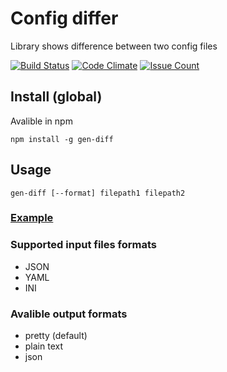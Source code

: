 # Config differ
Library shows difference between two config files

[![Build Status](https://travis-ci.org/Rende11/project-lvl2-s70.svg?branch=master)](https://travis-ci.org/Rende11/project-lvl2-s70)
[![Code Climate](https://codeclimate.com/repos/58d0f48e9d49d502930023b4/badges/be6fc94cb69b895c5b47/gpa.svg)](https://codeclimate.com/repos/58d0f48e9d49d502930023b4/feed)
[![Issue Count](https://codeclimate.com/repos/58d0f48e9d49d502930023b4/badges/be6fc94cb69b895c5b47/issue_count.svg)](https://codeclimate.com/repos/58d0f48e9d49d502930023b4/feed)

## Install (global)
Avalible in npm
```
npm install -g gen-diff
```

## Usage
```
gen-diff [--format] filepath1 filepath2
```
### [Example](https://asciinema.org/a/du0fqdmfa9tn52styav1ywenk)

### Supported input files formats
* JSON
* YAML
* INI

### Avalible output formats
* pretty (default)
* plain text
* json

